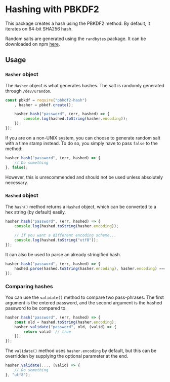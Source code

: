 # Hashing with PBKDF2
This package creates a hash using the PBKDF2 method. By default, it iterates on 64-bit SHA256 hash.

Random salts are generated using the `randbytes` package. It can be downloaded on npm [here](https://www.npmjs.com/package/randbytes).

## Usage
### `Hasher` object
The `Hasher` object is what generates hashes. The salt is randomly generated through `/dev/urandom`.

```javascript
const pbkdf = require("pbkdf2-hash")
    , hasher = pbkdf.create();

    hasher.hash("password", (err, hashed) => {
        console.log(hashed.toString(hasher.encoding));
    });
});
```

If you are on a non-UNIX system, you can choose to generate random salt with a time stamp instead. To do so, you simply have to pass `false` to the method:

```javascript
hasher.hash("password", (err, hashed) => {
    // Do something
}, false);
```

However, this is unrecommended and should not be used unless absolutely necessary.

### `Hashed` object
The `hash()` method returns a `Hashed` object, which can be converted to a hex string (by default) easily.

```javascript
hasher.hash("password", (err, hashed) => {
    console.log(hashed.toString(hasher.encoding));
    
    // If you want a different encoding scheme...
    console.log(hashed.toString("utf8"));
});
```

It can also be used to parse an already stringified hash.
```javascript
hasher.hash("password", (err, hashed) => {
    hashed.parse(hashed.toString(hasher.encoding), hasher.encoding) === hashed  // true
});
```

### Comparing hashes
You can use the `validate()` method to compare two pass-phrases. The first argument is the entered password, and the second argument is the hashed password to be compared to.

```javascript
hasher.hash("password", (err, hashed) => {
    const old = hashed.toString(hasher.encoding);
    hasher.validate("password", old, (valid) => {
        return valid  // true
    });
});
```

The `validate()` method uses `hasher.encoding` by default, but this can be overridden by supplying the optional parameter at the end.

```javascript
hasher.validate(..., (valid) => {
    // Do something
}, "utf8");
```
